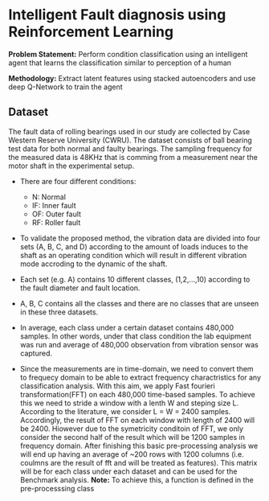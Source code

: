 # Intelligent Fault diagnosis using Reinforcement Learning

**Problem Statement:**
Perform condition classification using an intelligent agent that learns the classification similar to perception of a human

**Methodology:**
Extract latent features using stacked autoencoders and use deep Q-Network to train the agent

## Dataset
The fault data of rolling bearings used in our study are collected by Case Western Reserve University (CWRU). The dataset consists of
ball bearing test data for both normal and faulty bearings. The sampling frequency for the measured data is 48KHz that is comming from a measurement near the motor shaft in the experimental setup.

* There are four different conditions:
  * N: Normal
  * IF: Inner fault
  * OF: Outer fault
  * RF: Roller fault

* To validate the proposed method, the vibration data are divided into four sets (A, B, C, and D) according to the amount of loads induces to the shaft as an operating condition which will result in different vibration mode accroding to the dynamic of the shaft.

* Each set (e.g. A) contains 10 different classes, (1,2,...,10) according to the fault diameter and fault location.
* A, B, C contains all the classes and there are no classes that are unseen in these three datasets.
* In average, each class under a certain dataset contains 480,000 samples. In other words, under that class condition the lab equipment was run and average of 480,000 observation from vibration sensor was captured.
* Since the measurements are in time-domain, we need to convert them to frequecy domain to be able to extract frequency charactristics for any classification analysis. With this aim, we apply Fast fourieri transformation(FFT) on each 480,000 time-based samples. To achieve this we need to stride a window with a lenth W and steping size L. According to the literature, we consider L = W = 2400 samples. Accordingly, the result of FFT on each window with length of 2400 will be 2400. Hiowever due to the symetricity conditoin of FFT, we only consider the second half of the result which will be 1200 samples in frequency domain. After finishing this basic pre-processing analysis we will end up having an average of ~200 rows with 1200 columns (i.e. coulmns are the result of fft and will be treated as features). This matrix will be for each class under each dataset and can be used for the Benchmark analysis.
**Note:** To achieve this, a function is defined in the pre-processsing class

